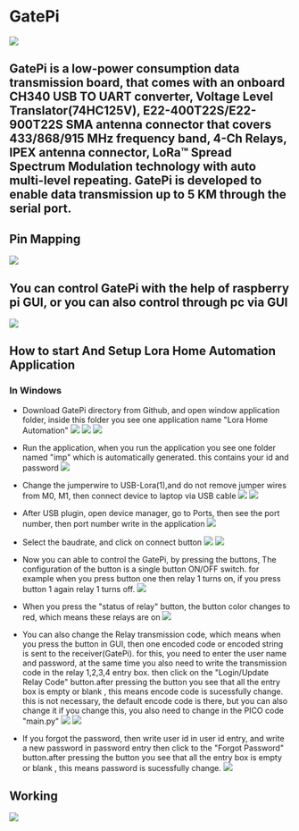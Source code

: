 # GatePi
<img src= "https://github.com/sbcshop/GatePi/blob/main/images/img4.png" />

## GatePi is a low-power consumption data transmission board, that comes with an onboard CH340 USB TO UART converter, Voltage Level Translator(74HC125V), E22-400T22S/E22-900T22S SMA antenna connector that covers 433/868/915 MHz frequency band, 4-Ch Relays, IPEX antenna connector, LoRa™ Spread Spectrum Modulation technology with auto multi-level repeating. GatePi is developed to enable data transmission up to 5 KM through the serial port.

## Pin Mapping
<img src= "https://github.com/sbcshop/GatePi/blob/main/images/img1.png" />

## You can control GatePi with the help of raspberry pi GUI, or you can also control through pc via GUI
<img src="https://github.com/sbcshop/GatePi/blob/main/images/img7.JPG" />

## How to start And Setup Lora Home Automation Application
### In Windows
  * Download GatePi directory from Github, and open window application folder, inside this folder you see one application name "Lora Home Automation"
     <img src="https://github.com/sbcshop/GatePi/blob/main/images/imgs7.JPG" />
     <img src="https://github.com/sbcshop/GatePi/blob/main/images/imgs13.JPG" />
     <img src="https://github.com/sbcshop/GatePi/blob/main/images/imgs1.JPG" />
  
  * Run the application, when you run the application you see one folder named "imp" which is automatically generated. this contains your id and password
     <img src="https://github.com/sbcshop/GatePi/blob/main/images/imgs2.JPG" />
  
  * Change the jumperwire to USB-Lora(1),and do not remove jumper wires from M0, M1, then connect device to laptop via USB cable
     <img src="https://github.com/sbcshop/GatePi/blob/main/images/imgs15.JPG" />
     <img src="https://github.com/sbcshop/GatePi/blob/main/images/imgs14.JPG" />
   
  * After USB plugin, open device manager, go to Ports, then see the port number, then port number write in the application
     <img src="https://github.com/sbcshop/GatePi/blob/main/images/imgs3.JPG" />

  * Select the baudrate, and click on connect button
     <img src="https://github.com/sbcshop/GatePi/blob/main/images/imgs4.JPG" />
     <img src="https://github.com/sbcshop/GatePi/blob/main/images/imgs5.JPG" />
   
  * Now you can able to control the GatePi, by pressing the buttons, The configuration of the button is a single button ON/OFF switch. for example when you press button one then relay 1 
    turns on, if you press button 1 again relay 1 turns off. 
     <img src="https://github.com/sbcshop/GatePi/blob/main/images/imgs6.JPG" />
   
  * When you press the "status of relay" button, the button color changes to red, which means these relays are on
     <img src="https://github.com/sbcshop/GatePi/blob/main/images/imgs12.JPG" />
   
  * You can also change the Relay transmission code, which means when you press the button in GUI, then one encoded code or encoded string is sent to the receiver(GatePi). for this, you need to enter the user name and password, at the same time you also need to write the transmission code in the relay 1,2,3,4 entry box. then click on the "Login/Update Relay Code" button.after pressing the button you see that all the entry box is empty or blank , this means encode code is sucessfully change. this is not necessary, the default encode code is there, but you can also change it if you change this, you also need to change in the PICO code   "main.py"
     <img src="https://github.com/sbcshop/GatePi/blob/main/images/imgs8.JPG" />
     <img src="https://github.com/sbcshop/GatePi/blob/main/images/imgs16.JPG" />

  * If you forgot the password, then write user id in user id entry, and write a new password in password entry then click to the "Forgot Password" button.after pressing the button you see that all the entry box is empty or blank , this means password is sucessfully change.
     <img src="https://github.com/sbcshop/GatePi/blob/main/images/imgs8.JPG" />
  
   
## Working
  <img src="https://github.com/sbcshop/GatePi/blob/main/images/giff.gif" />


